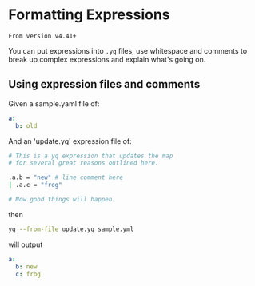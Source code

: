 # Formatting Expressions

`From version v4.41+`

You can put expressions into `.yq` files, use whitespace and comments to break up complex expressions and explain what's going on.

## Using expression files and comments
Given a sample.yaml file of:
```yaml
a:
  b: old
```
And an 'update.yq' expression file of:
```bash
# This is a yq expression that updates the map
# for several great reasons outlined here.

.a.b = "new" # line comment here
| .a.c = "frog"

# Now good things will happen.
```
then
```bash
yq --from-file update.yq sample.yml
```
will output
```yaml
a:
  b: new
  c: frog
```

